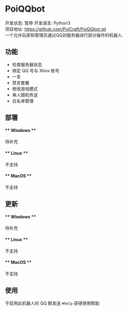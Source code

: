 # PoiQQbot  

开发状态: 暂停
开发语言: Python3   
项目地址: <https://github.com/PoiCraft/PoiQQbot.git>   
一个允许玩家和管理员通过QQ对服务器进行部分操作的机器人.  

## 功能

* 检查服务器状态
* 绑定 QQ 号与 Xbox 账号
* 一言
* 禁言套餐
* 修改游戏模式
* 单人随机传送
* 白名单管理

## 部署

<!-- tabs:start -->
#### ** Windows **

待补充

#### ** Linux **

不支持

#### ** MacOS **

不支持

<!-- tabs:end -->

## 更新


<!-- tabs:start -->
#### ** Windows **

待补充

#### ** Linux **

不支持

#### ** MacOS **

不支持

<!-- tabs:end -->


## 使用

于启用此机器人的 QQ 群发送 `#help` 获得使用帮助


